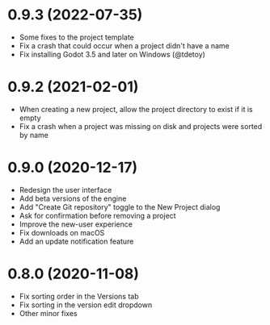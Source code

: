 # 0.9.3 (2022-07-35)

- Some fixes to the project template
- Fix a crash that could occur when a project didn't have a name
- Fix installing Godot 3.5 and later on Windows (@tdetoy)

# 0.9.2 (2021-02-01)

- When creating a new project, allow the project directory to exist if it is
empty
- Fix a crash when a project was missing on disk and projects were sorted by
name


# 0.9.0 (2020-12-17)

- Redesign the user interface
- Add beta versions of the engine
- Add "Create Git repository" toggle to the New Project dialog
- Ask for confirmation before removing a project
- Improve the new-user experience
- Fix downloads on macOS
- Add an update notification feature

# 0.8.0 (2020-11-08)

- Fix sorting order in the Versions tab
- Fix sorting in the version edit dropdown
- Other minor fixes
